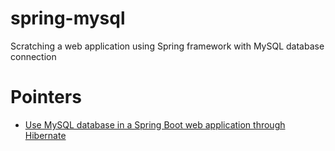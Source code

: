# spring-mysql
Scratching a web application using Spring framework with MySQL database connection

# Pointers

* [Use MySQL database in a Spring Boot web application through Hibernate](http://blog.netgloo.com/2014/08/17/use-mysql-database-in-a-spring-boot-web-application-through-hibernate/)
